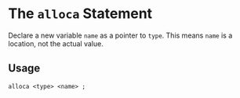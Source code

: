 # The `alloca` Statement

Declare a new variable `name` as a pointer to `type`. This means `name` is a location, not the actual value.

## Usage

`alloca <type> <name> ;`
